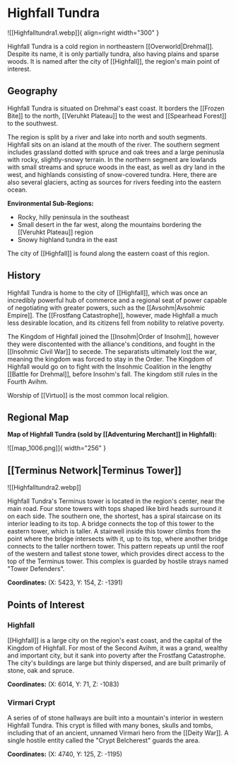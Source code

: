 # Highfall Tundra

![[Highfalltundra1.webp]]{ align=right width="300" }

Highfall Tundra is a cold region in northeastern [[Overworld|Drehmal]]. Despite its name, it is only partially tundra, also having plains and sparse woods. It is named after the city of [[Highfall]], the region's main point of interest.

## Geography

Highfall Tundra is situated on Drehmal's east coast. It borders the [[Frozen Bite]] to the north, [[Veruhkt Plateau]] to the west and [[Spearhead Forest]] to the southwest.

The region is split by a river and lake into north and south segments. Highfall sits on an island at the mouth of the river. The southern segment includes grassland dotted with spruce and oak trees and a large peninusla with rocky, slightly-snowy terrain. In the northern segment are lowlands with small streams and spruce woods in the east, as well as dry land in the west, and highlands consisting of snow-covered tundra. Here, there are also several glaciers, acting as sources for rivers feeding into the eastern ocean.

**Environmental Sub-Regions:** <br>
- Rocky, hilly peninsula in the southeast
- Small desert in the far west, along the mountains bordering the [[Veruhkt Plateau]] region <br>
- Snowy highland tundra in the east

The city of [[Highfall]] is found along the eastern coast of this region.

## History

Highfall Tundra is home to the city of [[Highfall]], which was once an incredibly powerful hub of commerce and a regional seat of power capable of negotiating with greater powers, such as the [[Avsohm|Avsohmic Empire]]. The [[Frostfang Catastrophe]], however, made Highfall a much less desirable location, and its citizens fell from nobility to relative poverty.

The Kingdom of Highfall joined the [[Insohm|Order of Insohm]], however they were discontented with the alliance's conditions, and fought in the [[Insohmic Civil War]] to secede. The separatists ultimately lost the war, meaning the kingdom was forced to stay in the Order. The Kingdom of Highfall would go on to fight with the Insohmic Coalition in the lengthy [[Battle for Drehmal]], before Insohm's fall. The kingdom still rules in the Fourth Avihm.

Worship of [[Virtuo]] is the most common local religion.

## Regional Map

**Map of Highfall Tundra (sold by [[Adventuring Merchant]] in Highfall):**

![[map_1006.png]]{ width="256" }

## [[Terminus Network|Terminus Tower]]

![[Highfalltundra2.webp]]

Highfall Tundra's Terminus tower is located in the region's center, near the main road. Four stone towers with tops shaped like bird heads surround it on each side. The southern one, the shortest, has a spiral staircase on its interior leading to its top. A bridge connects the top of this tower to the eastern tower, which is taller. A stairwell inside this tower climbs from the point where the bridge intersects with it, up to its top, where another bridge connects to the taller northern tower. This pattern repeats up until the roof of the western and tallest stone tower, which provides direct access to the top of the Terminus tower. This complex is guarded by hostile strays named "Tower Defenders".

**Coordinates:** (X: 5423, Y: 154, Z: -1391)

## Points of Interest

### Highfall

[[Highfall]] is a large city on the region's east coast, and the capital of the Kingdom of Highfall. For most of the Second Avihm, it was a grand, wealthy and important city, but it sank into poverty after the Frostfang Catastrophe. The city's buildings are large but thinly dispersed, and are built primarily of stone, oak and spruce.

**Coordinates:** (X: 6014, Y: 71, Z: -1083)

### Virmari Crypt

A series of of stone hallways are built into a mountain's interior in western Highfall Tundra. This crypt is filled with many bones, skulls and tombs, including that of an ancient, unnamed Virmari hero from the [[Deity War]]. A single hostile entity called the "Crypt Belcherest" guards the area.

**Coordinates:** (X: 4740, Y: 125, Z: -1195)
